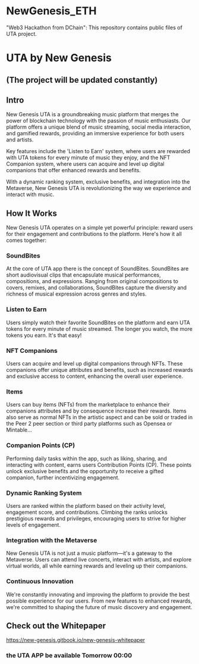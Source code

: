 # NewGenesis_ETH
"Web3 Hackathon from DChain": This repository contains public files of UTA project.
# UTA by New Genesis
## (The project will be updated constantly)

## Intro
New Genesis UTA is a groundbreaking music platform that merges the power of blockchain technology with the passion of music enthusiasts. Our platform offers a unique blend of music streaming, social media interaction, and gamified rewards, providing an immersive experience for both users and artists.

Key features include the 'Listen to Earn' system, where users are rewarded with UTA tokens for every minute of music they enjoy, and the NFT Companion system, where users can acquire and level up digital companions that offer enhanced rewards and benefits.

With a dynamic ranking system, exclusive benefits, and integration into the Metaverse, New Genesis UTA is revolutionizing the way we experience and interact with music.

## How It Works
New Genesis UTA operates on a simple yet powerful principle: reward users for their engagement and contributions to the platform. Here's how it all comes together:

### SoundBites
At the core of UTA app there is the concept of SoundBites. SoundBites are short audiovisual clips that encapsulate musical performances, compositions, and expressions. Ranging from original compositions to covers, remixes, and collaborations, SoundBites capture the diversity and richness of musical expression across genres and styles.

### Listen to Earn
Users simply watch their favorite SoundBites on the platform and earn UTA tokens for every minute of music streamed. The longer you watch, the more tokens you earn. It's that easy!

### NFT Companions
Users can acquire and level up digital companions through NFTs. These companions offer unique attributes and benefits, such as increased rewards and exclusive access to content, enhancing the overall user experience.

### Items
Users can buy items (NFTs) from the marketplace to enhance their companions attributes and by consequence increase their rewards. Items also serve as normal NFTs in the artistic aspect and can be sold or traded in the Peer 2 peer section or third party platforms such as Opensea or Mintable...

### Companion Points (CP)
Performing daily tasks within the app, such as liking, sharing, and interacting with content, earns users Contribution Points (CP). These points unlock exclusive benefits and the opportunity to receive a gifted companion, further incentivizing engagement.

### Dynamic Ranking System
Users are ranked within the platform based on their activity level, engagement score, and contributions. Climbing the ranks unlocks prestigious rewards and privileges, encouraging users to strive for higher levels of engagement.

### Integration with the Metaverse
New Genesis UTA is not just a music platform—it's a gateway to the Metaverse. Users can attend live concerts, interact with artists, and explore virtual worlds, all while earning rewards and leveling up their companions.

### Continuous Innovation
We're constantly innovating and improving the platform to provide the best possible experience for our users. From new features to enhanced rewards, we're committed to shaping the future of music discovery and engagement.

## Check out the Whitepaper
https://new-genesis.gitbook.io/new-genesis-whitepaper

### the UTA APP be available Tomorrow 00:00
 
